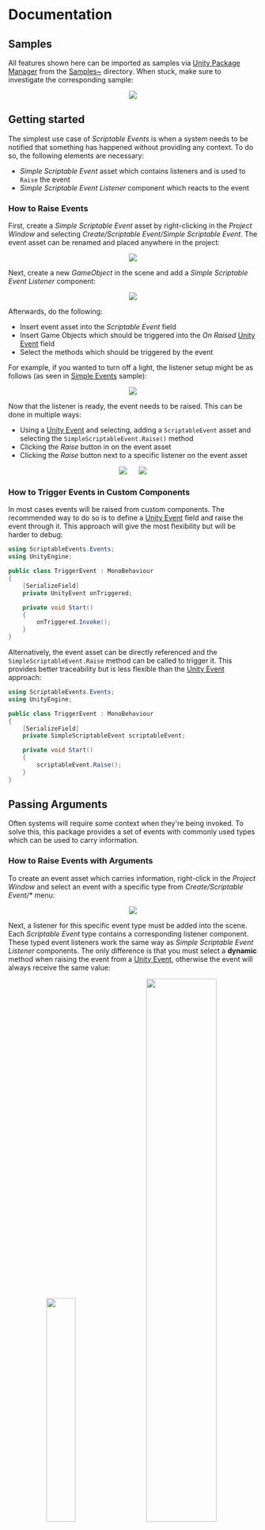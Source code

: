 [Unity Package Manager]: https://docs.unity3d.com/Manual/upm-ui.html
[Unity Event]: https://docs.unity3d.com/ScriptReference/Events.UnityEvent.html
[Samples~]: ../Samples%7E
[Simple Events]: ../Samples%7E/SimpleEvents
[Events With Arguments]: ../Samples%7E/EventsWithArguments
[Custom Events]: ../Samples%7E/CustomEvents
[ExecuteInEditMode]: https://docs.unity3d.com/ScriptReference/ExecuteInEditMode.html

# Documentation

## Samples
All features shown here can be imported as samples via [Unity Package Manager] from the [Samples~] directory. When stuck, make sure to investigate the corresponding sample:
<p align="center">
  <img src="samples.png"/>
</p>

## Getting started
The simplest use case of _Scriptable Events_ is when a system needs to be notified that something has happened without providing any context. To do so, the following elements are necessary:
- _Simple Scriptable Event_ asset which contains listeners and is used to `Raise` the event
- _Simple Scriptable Event Listener_ component which reacts to the event

### How to Raise Events
First, create a _Simple Scriptable Event_ asset by right-clicking in the _Project Window_ and selecting _Create/Scriptable Event/Simple Scriptable Event_. The event asset can be renamed and placed anywhere in the project:
<p align="center">
  <img src="simple-scriptable-event-create.png"/>
</p>

Next, create a new _GameObject_ in the scene and add a _Simple Scriptable Event Listener_ component:
<p align="center">
  <img src="simple-scriptable-event-listener.png"/>
</p>

Afterwards, do the following:
- Insert event asset into the _Scriptable Event_ field
- Insert Game Objects which should be triggered into the _On Raised_ [Unity Event] field
- Select the methods which should be triggered by the event

For example, if you wanted to turn off a light, the listener setup might be as follows (as seen in [Simple Events] sample):
<p align="center">
  <img src="simple-scriptable-event-listener-sample.png"/>
</p>

Now that the listener is ready, the event needs to be raised. This can be done in multiple ways:
- Using a [Unity Event] and selecting, adding a `ScriptableEvent` asset and selecting the `SimpleScriptableEvent.Raise()` method
- Clicking the _Raise_ button in on the event asset
- Clicking the _Raise_ button next to a specific listener on the event asset

<p align="center">
  <img hspace="2%" src="simple-scriptable-event-raise-unity-event.png"/>
  <img hspace="2%" src="simple-scriptable-event-raise.png"/>
</p>

### How to Trigger Events in Custom Components
In most cases events will be raised from custom components. The recommended way to do so is to define a [Unity Event] field and raise the event through it. This approach will give the most flexibility but will be harder to debug:
```cs
using ScriptableEvents.Events;
using UnityEngine;

public class TriggerEvent : MonoBehaviour
{
    [SerializeField]
    private UnityEvent onTriggered;

    private void Start()
    {
        onTriggered.Invoke();
    }
}
```

Alternatively, the event asset can be directly referenced and the `SimpleScriptableEvent.Raise` method can be called to trigger it. This provides better traceability but is less flexible than the [Unity Event] approach:
```cs
using ScriptableEvents.Events;
using UnityEngine;

public class TriggerEvent : MonoBehaviour
{
    [SerializeField]
    private SimpleScriptableEvent scriptableEvent;

    private void Start()
    {
        scriptableEvent.Raise();
    }
}
```

## Passing Arguments
Often systems will require some context when they're being invoked. To solve this, this package provides a set of events with commonly used types which can be used to carry information.

### How to Raise Events with Arguments
To create an event asset which carries information, right-click in the _Project Window_ and select an event with a specific type from _Create/Scriptable Event/*_ menu:
<p align="center">
  <img src="scriptable-event-arg-create.png"/>
</p>

Next, a listener for this specific event type must be added into the scene. Each _Scriptable Event_ type contains a corresponding listener component. These typed event listeners work the same way as _Simple Scriptable Event Listener_ components. The only difference is that you must select a **dynamic** method when raising the event from a [Unity Event], otherwise the event will always receive the same value:
<p align="center">
  <img hspace="2%" width="34%" src="scriptable-event-arg-listener-components.png"/>
  <img hspace="2%" width="53%" src="scriptable-event-arg-listener-dynamic.png"/>
</p>

To raise the event, follow the same steps as with _Simple Scriptable Event_. Again, make sure to select a **dynamic** `Raise` method:
<p align="center">
  <img src="scriptable-event-arg-raise-dynamic.png"/>
</p>

A more concrete example of this can be seen in [Events With Arguments] sample.

### How to Raise Events with Arguments in Custom Components
When raising events with arguments in code, it is also recommended to use [Unity Event] fields. However, when defining the event field, type information needs to be specified as well:
```cs
using UnityEngine;
using UnityEngine.Events;

public class TriggerEvent : MonoBehaviour
{
    [SerializeField]
    private UnityEvent<float> onTriggered;

    private void Start()
    {
        // Argument value.
        var value = 1.0f;

        onTriggered.Invoke(value);
    }
}
```

Alternatively, the event asset can be referenced and the `SimpleScriptableEvent.Raise(TArg)` method can be called to raise the event:
```cs
using ScriptableEvents.Events;
using UnityEngine;

public class TriggerEvent : MonoBehaviour
{
    [SerializeField]
    private FloatScriptableEvent scriptableEvent;

    // Also works:
    // [SerializeField]
    // private BaseScriptableEvent<float> scriptableEvent;

    private void Start()
    {
        // Argument value.
        var value = 1.0f;

        scriptableEvent.Raise(value);
    }
}
```

## Creating Custom Events
In some cases using the built-in events and listeners is not sufficient. This can happen when your systems need to handle custom data types, and you want to carry a large chunk of information in one burst. To integrate a custom data type into the Scriptable Event system, the following scripts are necessary:
- The custom data type script
- _Scriptable Event_ asset script
- _Scriptable Event Listener_ script (optional if subscribing manually)
- _Scriptable Event Editor_ script (optional)

To simplify script creation workflow, this package provides a _Script Creator_ tool which can be used to automate this process.

To demonstrate this tool, lets assume that we need to integrate the data type which looks like the following and exists in a script named `LightRandomizationEventArgs.cs`:
```cs
public class LightRandomizationEventArgs
{
    public float Intensity { get; set; }

    public Color Color { get; set; }
}
```

Then we need to tell the _Script Creator_ that this script should be used as a base for our events and listeners. To do so, right-click this script and select _Create/Scriptable Event/Custom Scriptable Event_:

<p align="center">
  <img src="scriptable-event-script-creator-open.png"/>
</p>

This will open the _Script Creator_ window:

<p align="center">
  <img hspace="2%" src="scriptable-event-script-creator-window-1.png"/>
  <img hspace="2%" src="scriptable-event-script-creator-window-2.png"/>
</p>

The _Script Creator_ window provides a set of options which can be used to tailor the event script creation to the specifics of your project. Hover over each entry in the window to see an **explanation tooltip** if you're confused as to what each field means. Additionally, click the gear icon to **configure the defaults** for this window.

Having said that, if we made some adjustments and clicked the **Create** button in this specific example, we would end up with the following scripts (as seen in [Custom Events] sample).

### Scriptable Event Script
The event itself, this script creates the actual Scriptable Event asset:
```cs
using UnityEngine;

namespace ScriptableEvents.Events
{
    [CreateAssetMenu(
        fileName = "LightRandomizationScriptableEvent",
        menuName = ScriptableEventConstants.MenuNameCustom + "/Light Randomization Scriptable Event",
        order = ScriptableEventConstants.MenuOrderCustom + 0
    )]
    public class LightRandomizationScriptableEvent : BaseScriptableEvent<LightRandomizationEventArgs>
    {
    }
}
```

### Scriptable Event Listener Script
The listener which is triggered by the event asset:
```cs
using UnityEngine;

namespace ScriptableEvents.Events
{
    [AddComponentMenu(
        ScriptableEventConstants.MenuNameCustom + "/Light Randomization Scriptable Event Listener",
        ScriptableEventConstants.MenuOrderCustom + 0
    )]
    public class LightRandomizationScriptableEventListener : BaseScriptableEventListener<LightRandomizationEventArgs>
    {
    }
}
```

### Scriptable Event Editor Script
Finally, the optional editor script, which adds the _Raise_ button functionality to the custom event. However, note that the code here is just a placeholder, you will have to construct the UI to input the event arguments manually:
```cs
using ScriptableEvents.Editor;
using UnityEditor;
using UnityEngine;

namespace ScriptableEvents.Editor.Events
{
    [CustomEditor(typeof(LightRandomizationScriptableEvent))]
    public class LightRandomizationScriptableEventEditor : BaseScriptableEventEditor<LightRandomizationEventArgs>
    {
        protected override LightRandomizationEventArgs DrawArgField(LightRandomizationEventArgs value)
        {
            // Use EditorGUILayout.TextField, etc., to draw inputs next to Raise button on the
            // LightRandomizationEventScriptableEvent asset.
            return value;
        }
    }
}
```

The input fields for this specific example, to have the _Raise_ functionality, can be added in the following way (as seen in [Custom Events] sample):
```cs
using ScriptableEvents.Editor;
using UnityEditor;
using UnityEngine;

namespace ScriptableEvents.Editor.Events
{
    [CustomEditor(typeof(LightRandomizationScriptableEvent))]
    public class LightRandomizationScriptableEventEditor : BaseScriptableEventEditor<LightRandomizationEventArgs>
    {
        protected override LightRandomizationEventArgs DrawArgField(LightRandomizationEventArgs value)
        {
            if (value == null)
            {
                value = new LightRandomizationEventArgs();
            }

            EditorGUILayout.BeginVertical();
            value.Intensity = EditorGUILayout.FloatField("Intensity", value.Intensity);
            value.Intensity = Mathf.Max(0, value.Intensity);

            value.Color = EditorGUILayout.ColorField("Color", value.Color);
            EditorGUILayout.EndVertical();

            return value;
        }
    }
}
```

Finally, in order to create the event asset for the newly generated script, select _Create/Scriptable Events (custom)/Light Randomization Scriptable Event Listener_:

<p align="center">
  <img src="scriptable-event-script-creator-result.png"/>
</p>

## Manually Subscribing to Events
It is recommended to use pre-defined and custom listener components to subscribe to events via the Editor. However, when traceability is important, subscribing to events manually via non-listener components is preferable.

There are two approaches that can be used to subscribe to an event manually, the first one is implementing `IScriptableEventListener<TArg>` and calling `AddListener(this)` (don't forget to call `RemoveListener(this)` to avoid memory leaks):
```cs
public class CustomEventListener : MonoBehaviour, IScriptableEventListener<float>
{
    [SerializeField]
    private FloatScriptableEvent scriptableEvent;

    // Also works:
    // [SerializeField]
    // private BaseScriptableEvent<float> scriptableEvent;

    private void OnEnable()
    {
        scriptableEvent.AddListener(this);
    }

    private void OnDisable()
    {
        scriptableEvent.RemoveListener(this);
    }

    public void OnRaised(float value)
    {
        // Handle event...
    }
}
```

The second approach is more flexible and allows to specify any method that matches the event type via the `AddListener(Action<TArg>)` overload (again don't forget to call the `RemoveListener(Action<TArg>)` to avoid memory leaks):
```cs
public class CustomEventListener : MonoBehaviour
{
    [SerializeField]
    private FloatScriptableEvent scriptableEvent;

    // Also works:
    // [SerializeField]
    // private BaseScriptableEvent<float> scriptableEvent;

    private void OnEnable()
    {
        scriptableEvent.AddListener(OnRaised);
    }

    private void OnDisable()
    {
        scriptableEvent.RemoveListener(OnRaised);
    }

    private void OnRaised(float value)
    {
        // Handle event...
    }
}
```

Note that when using these approaches to subscribe to events, some functionality in the custom Editor inspectors that are included in this package might not work. For example, the functionality to click on `UnityEngine.Object` references in _Scriptable Event_ assets, as it relies on the listeners being of type `UnityEngine.Object`.
